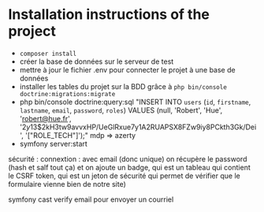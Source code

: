 # Installation instructions of the project

-   `composer install`
-   créer la base de données sur le serveur de test
-   mettre à jour le fichier .env pour connecter le projet à une base de données
-   installer les tables du projet sur la BDD grâce à `php bin/console doctrine:migrations:migrate`
-   php bin/console doctrine:query:sql "INSERT INTO `users` (`id`, `firstname`, `lastname`, `email`, `password`, `roles`) VALUES (null, 'Robert', 'Hue', 'robert@hue.fr', '$2y$13$2kH3tw9avvxHP/UeGlRxue7y1A2RUAPSX8FZw9iy8PCkth3Gk/Dei', '[\"ROLE_TECH\"]');"
    mdp => azerty
-   symfony server:start

sécurité : connextion :
avec email (donc unique)
on récupère le password (hash et salf tout ça)
et on ajoute un badge, qui est un tableau qui contient le CSRF token, qui est un jeton de sécurité qui permet de vérifier que le formulaire vienne bien de notre site)

symfony cast verify email pour envoyer un courriel
